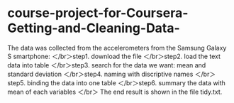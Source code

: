# course-project-for-Coursera-Getting-and-Cleaning-Data-
The data was collected from the accelerometers from the Samsung Galaxy S smartphone:
＜/br＞step1. download the file
＜/br＞step2. load the text data into table 
＜/br＞step3. search for the data we want: mean and standard deviation
＜/br＞step4. naming with discriptive names
＜/br＞step5. binding the data into one table
＜/br＞step6. summary the data with mean of each variables
＜/br＞ The end result is shown in the file tidy.txt.
